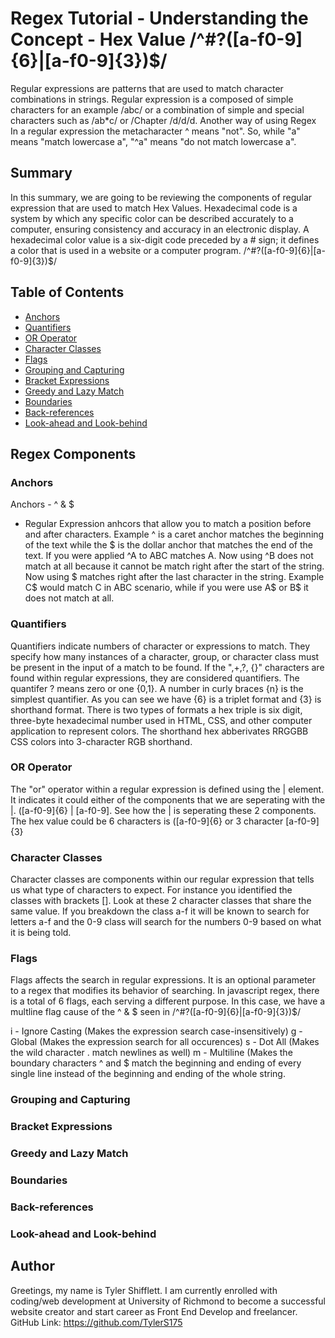 # Regex Tutorial - Understanding the Concept - Hex Value /^#?([a-f0-9]{6}|[a-f0-9]{3})$/

Regular expressions are patterns that are used to match character combinations in strings. Regular expression is a composed of simple characters for an example /abc/ or a combination of simple and special characters such as /ab*c/ or /Chapter /d/d/d. Another way of using Regex In a regular expression the metacharacter ^ means "not". So, while "a" means "match lowercase a", "^a" means "do not match lowercase a".

## Summary

In this summary, we are going to be reviewing the components of regular expression that are used to match Hex Values.  Hexadecimal code is a system by which any specific color can be described accurately to a computer, ensuring consistency and accuracy in an electronic display. A hexadecimal color value is a six-digit code preceded by a # sign; it defines a color that is used in a website or a computer program. /^#?([a-f0-9]{6}|[a-f0-9]{3})$/

## Table of Contents

- [Anchors](#anchors)
- [Quantifiers](#quantifiers)
- [OR Operator](#or-operator)
- [Character Classes](#character-classes)
- [Flags](#flags)
- [Grouping and Capturing](#grouping-and-capturing)
- [Bracket Expressions](#bracket-expressions)
- [Greedy and Lazy Match](#greedy-and-lazy-match)
- [Boundaries](#boundaries)
- [Back-references](#back-references)
- [Look-ahead and Look-behind](#look-ahead-and-look-behind)

## Regex Components

### Anchors
Anchors - ^ & $
- Regular Expression anhcors that allow you to match a position before and after characters. Example ^ is a caret anchor matches the beginning of the text while the $ is the dollar anchor that matches the end of the text. If you were applied ^A to ABC matches A. Now using ^B does not match at all because it cannot be match right after the start of the string. Now using $ matches right after the last character in the string. Example C$ would match C in ABC scenario, while if you were use A$ or B$ it does not match at all. 

### Quantifiers
Quantifiers indicate numbers of character or expressions to match. They specify how many instances of a character, group, or character class must be present in the input of a match to be found. If the ",+,?, {}" characters are found within regular expressions, they are considered quantifiers. The quantifer ? means zero or one {0,1}. A number in curly braces {n} is the simplest quantifier. As you can see we have {6} is a triplet format and {3} is shorthand format. There is two types of formats a hex triple is six digit, three-byte hexadecimal number used in HTML, CSS, and other computer application to represent colors. The shorthand hex abberivates RRGGBB CSS colors into 3-character RGB shorthand. 

### OR Operator
The "or" operator within a regular expression is defined using the | element. It indicates it could either of the components that we are seperating with the |. ([a-f0-9]{6} |  [a-f0-9]. See how the | is seperating these 2 components. The hex value could be 6 characters is ([a-f0-9]{6} or 3 character [a-f0-9]{3}

### Character Classes
Character classes are components within our regular expression that tells us what type of characters to expect. For instance you identified the classes with brackets []. Look at these 2 character classes that share the same value. If you breakdown the class a-f it will be known to search for letters a-f and the 0-9 class will search for the numbers 0-9 based on what it is being told. 

### Flags
Flags affects the search in regular expressions. It is an optional parameter to a regex that modifies its behavior of searching. In javascript regex, there is a total of 6 flags, each serving a different purpose. In this case, we have a multline flag cause of the ^ & $ seen in /^#?([a-f0-9]{6}|[a-f0-9]{3})$/ 

i - Ignore Casting (Makes the expression search case-insensitively)
g - Global (Makes the expression search for all occurences)
s - Dot All (Makes the wild character . match newlines as well)
m - Multiline (Makes the boundary characters ^ and $ match the beginning and ending of every single line instead of the beginning and ending of the whole string. 


### Grouping and Capturing

### Bracket Expressions

### Greedy and Lazy Match

### Boundaries

### Back-references

### Look-ahead and Look-behind

## Author

Greetings, my name is Tyler Shifflett. I am currently enrolled with coding/web development at University of Richmond to become a successful website creator and start career as Front End Develop and freelancer. 
GitHub Link: https://github.com/TylerS175 